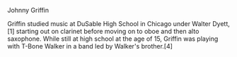 Johnny Griffin

Griffin studied music at DuSable High School in Chicago under Walter Dyett,[1] starting out on clarinet before moving on to oboe and then alto saxophone. While still at high school at the age of 15, Griffin was playing with T-Bone Walker in a band led by Walker's brother.[4]
